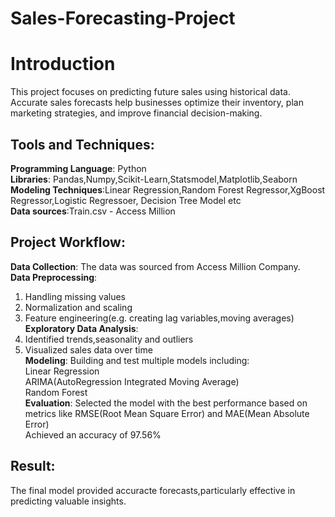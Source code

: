 # Sales-Forecasting-Project

# Introduction

This project focuses on predicting future sales using historical data. Accurate sales forecasts help businesses optimize their inventory, plan marketing strategies, and improve financial decision-making.

## Tools and Techniques:
**Programming Language**: Python<br>
**Libraries**: Pandas,Numpy,Scikit-Learn,Statsmodel,Matplotlib,Seaborn<br>
**Modeling Techniques**:Linear Regression,Random Forest Regressor,XgBoost Regressor,Logistic Regressoer, Decision Tree Model etc<br>
**Data sources**:Train.csv - Access Million

## Project Workflow:
**Data Collection**: The data was sourced from Access Million Company.<br>
**Data Preprocessing**: 
1. Handling missing values<br>
2. Normalization and scaling<br>
3. Feature engineering(e.g. creating lag variables,moving averages)<br>
**Exploratory Data Analysis**:<br>
1. Identified trends,seasonality and outliers<br>
2. Visualized sales data over time<br>
**Modeling**:
Building and test multiple models including:<br>
Linear Regression<br>
ARIMA(AutoRegression Integrated Moving Average)<br>
Random Forest<br>
**Evaluation**:
Selected the model with the best performance based on metrics like RMSE(Root Mean Square Error) and MAE(Mean Absolute Error)<br>
Achieved an accuracy of 97.56%

## Result:
The final model provided accuracte forecasts,particularly effective in predicting valuable insights.




